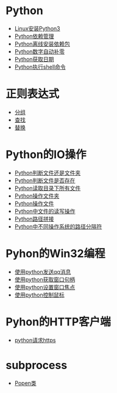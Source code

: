 # Python
- <a href="Python/Linux安装Python3.md">Linux安装Python3</a>
- <a href="Python/Python依赖管理.md">Python依赖管理</a>
- <a href="Python/Python离线安装依赖包.md">Python离线安装依赖包</a>
- <a href="Python/Python数字自动补零.md">Python数字自动补零</a>
- <a href="Python/Python获取日期.md">Python获取日期</a>
- <a href="Python/Python执行shell命令.md">Python执行shell命令</a>
# 正则表达式
- <a href="Python/正则表达式/分组.md">分组</a>
- <a href="Python/正则表达式/查找.md">查找</a>
- <a href="Python/正则表达式/替换.md">替换</a>
# Python的IO操作
- <a href="Python/Python的IO操作/Python判断文件还是文件夹.md">Python判断文件还是文件夹</a>
- <a href="Python/Python的IO操作/Python判断文件是否存在.md">Python判断文件是否存在</a>
- <a href="Python/Python的IO操作/Python读取目录下所有文件.md">Python读取目录下所有文件</a>
- <a href="Python/Python的IO操作/Python操作文件夹.md">Python操作文件夹</a>
- <a href="Python/Python的IO操作/Python操作文件.md">Python操作文件</a>
- <a href="Python/Python的IO操作/Python中文件的读写操作.md">Python中文件的读写操作</a>
- <a href="Python/Python的IO操作/Python路径拼接.md">Python路径拼接</a>
- <a href="Python/Python的IO操作/Python中不同操作系统的路径分隔符.md">Python中不同操作系统的路径分隔符</a>
# Pyhon的Win32编程
- <a href="Python/PythonWin32/使用python发送qq消息.md">使用python发送qq消息</a>
- <a href="Python/PythonWin32/使用python获取窗口句柄.md">使用python获取窗口句柄</a>
- <a href="Python/PythonWin32/使用python设置窗口焦点.md">使用python设置窗口焦点</a>
- <a href="Python/PythonWin32/使用python控制鼠标.md">使用python控制鼠标</a>
# Pyhon的HTTP客户端
- <a href="Python/PythonHTTP/python请求https.md">python请求https</a>
# subprocess
- <a href="Python/subprocess/Popen类.md">Popen类</a>
